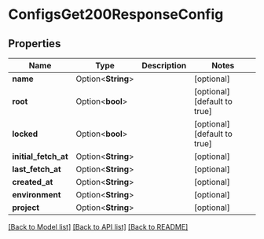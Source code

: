 # ConfigsGet200ResponseConfig

## Properties

Name | Type | Description | Notes
------------ | ------------- | ------------- | -------------
**name** | Option<**String**> |  | [optional]
**root** | Option<**bool**> |  | [optional][default to true]
**locked** | Option<**bool**> |  | [optional][default to true]
**initial_fetch_at** | Option<**String**> |  | [optional]
**last_fetch_at** | Option<**String**> |  | [optional]
**created_at** | Option<**String**> |  | [optional]
**environment** | Option<**String**> |  | [optional]
**project** | Option<**String**> |  | [optional]

[[Back to Model list]](../README.md#documentation-for-models) [[Back to API list]](../README.md#documentation-for-api-endpoints) [[Back to README]](../README.md)


